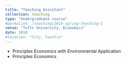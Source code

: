 ```yaml
---
title: "Teaching Assistant"
collection: teaching
type: "Undergraduate course"
#permalink: /teaching/2014-spring-teaching-1
venue: "Tufts University, Economics"
date: 2018
#location: "City, Country"
---
```

- Principles Economics with Environmental Application
- Principles Economics